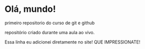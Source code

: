 # Olá, mundo!
 primeiro repositorio do curso de git e github


repositório criado durante uma aula ao vivo.

Essa  linha eu adicionei diretamente no site! QUE IMPRESSIONATE!
